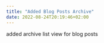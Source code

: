 ```yaml
---
title: "Added Blog Posts Archive"
date: 2022-08-24T20:19:46+02:00
---
```


added archive list view for blog posts
